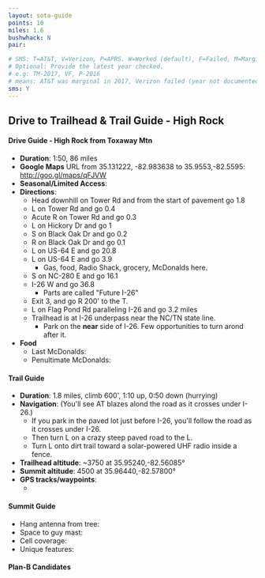 ```yaml
---
layout: sota-guide
points: 10
miles: 1.6
bushwhack: N
pair: 

# SMS: T=AT&T, V=Verizon, P=APRS. W=Worked (default), F=Failed, M=Marginal (some failed).
# Optional: Provide the latest year checked.
# e.g: TM-2017, VF, P-2016
# means: AT&T was marginal in 2017, Verizon failed (year not documented), APRS worked in 2016.
sms: Y
---
```

Drive to Trailhead & Trail Guide - High Rock
--------------------------------------------------------
#### Drive Guide - High Rock from Toxaway Mtn

* **Duration**: 1:50, 86 miles
* **Google Maps** URL from 35.131222, -82.983638 to 35.9553,-82.5595: http://goo.gl/maps/qFJVW
* **Seasonal/Limited Access**:
* **Directions**:
    * Head downhill on Tower Rd and from the start of pavement go 1.8
    * L on Tower Rd and go 0.4
    * Acute R on Tower Rd and go 0.3
    * L on Hickory Dr and go 1
    * S on Black Oak Dr and go 0.2
    * R on Black Oak Dr and go 0.1
    * L on US-64 E and go 20.8
    * L on US-64 E and go 3.9
        * Gas, food, Radio Shack, grocery, McDonalds here.
    * S on NC-280 E and go 16.1
    * I-26 W and go 36.8
        * Parts are called "Future I-26"
    * Exit 3, and go R 200' to the T.
    * L on Flag Pond Rd paralleling I-26 and go 3.2 miles
    * Trailhead is at I-26 underpass near the NC/TN state line.
        * Park on the **near** side of I-26.  Few opportunities to turn arond after it.
* **Food**
    * Last McDonalds: 
    * Penultimate McDonalds: 

#### Trail Guide

* **Duration**: 1.8 miles, climb 600', 1:10 up, 0:50 down (hurrying)
* **Navigation**: (You'll see AT blazes alond the road as it crosses under I-26.)
    * If you park in the paved lot just before I-26, you'll follow the road as it crosses under I-26.  
    * Then turn L on a crazy steep paved road to the L.
    * Turn L onto dirt trail toward a solar-powered UHF radio inside a fence.
* **Trailhead altitude**: ~3750 at 35.95240,-82.56085°
* **Summit altitude**: 4500 at 35.96440,-82.57800°
* **GPS tracks/waypoints**:
    * ​

#### Summit Guide

* Hang antenna from tree:
* Space to guy mast:
* Cell coverage:
* Unique features:

#### Plan-B Candidates
